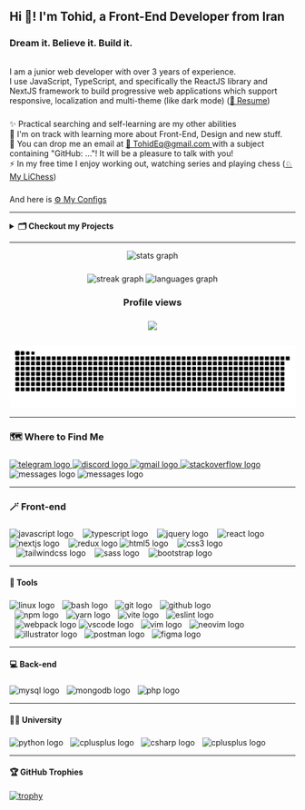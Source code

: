 ## Hi 👋! I'm Tohid, a Front-End Developer from Iran

#####

<h3 align="left">Dream it. Believe it. Build it.</h3>

######

<p align="left">I am a junior web developer with over 3 years of experience.<br>I use JavaScript, TypeScript, and specifically the ReactJS library and NextJS framework to build
progressive web applications which support responsive, localization and multi-theme (like dark mode) (<a href="/Tohid Eghdami CV.pdf" target="_blank">📜 Resume</a>)<!-- & 2-way direction (soon) --></p>

#####

<p align="left">✨ Practical searching and self-learning are my other abilities<br>🌱 I'm on track with learning more about Front-End, Design and new stuff.<br>💬 You can drop me an email at <a href="mailto:TohidEq@gmail.com" target="_blank">📧 TohidEq@gmail.com </a> with a subject containing "GitHub: ..."! It will be a pleasure to talk with you!<br>⚡ In my free time I enjoy working out, watching series and playing chess (<a href="https://lichess.org/@/Tohid_Eghdami" target="_blank">♘ My LiChess</a>) </p>

#####

<p align="left">And here is  <a href="https://github.com/TohidEq/dotfiles" target="_blank">⚙ My Configs</a> </p>

---

<p>

<details>
  <summary>
  <b id="my-projects">🗂️ Checkout my Projects</b>
  </summary>
  <br>
  <details>
    <summary>
    <b>🎨 Web-Front</b>
    </summary>
      <br>
    <b>+ NextJS:</b>
      <br>
      |
      <br>
      - <a href="https://github.com/TohidEq/uni-kar-vamej" target="_blank">💼🧑‍💻 KarVamej - کاروامج</a> . Finding Job and Freelancer Projects
      <br>
      | Web Scrapping [Jobinja, Jobvision, Ponisha, Karnalcer] . Puppeteer, NextJS . <a href="https://hub.docker.com/repository/docker/tohideghdami/kar-vamej/general" target="_blank">Docker Image(use `latest` tag)</a>
      <br> | To visit the demo website <a href="https://kar-vamej-tohideq.kubarcloud.net/" target="_blank">(KarVamej)</a>, reach out to me and I’ll start the server . <a href="https://t.me/tohid_eq/" target="_blank">@Tohid_Eq</a>(Telegram)
      <br>
      |
      <br>
      - <a href="https://github.com/TohidEq/web-design-2" target="_blank">🎮🛡️ DOT Game</a> . Like Dota . Coding <a href="https://figma.com/design/9zO7zf75KQkSMipkQJzqhK " target="blank">this FigmaProject</a> . NextJS . <a href="https://dot-t-eq.vercel.app/en" target="_blank">Demo</a>
      <br>
      |
      <br>
      - <a href="https://github.com/TohidEq/web-design-1" target="_blank">🌙✨ Night Trips</a> . Coding <a href="https://www.figma.com/design/qinMy6AE08VosT4d52uHxH/" target="blank">this FigmaProject</a> . NextJS . <a href="https://web-design-1-night-trips-teq.vercel.app/" target="_blank">Demo</a>
      <br>
      |
      <br>
      - <a href="https://github.com/TohidEq/nextjs-blog/" target="_blank">📝 Nextjs Blog</a> . Getting posts from <a href="https://github.com/TohidEq/test-mdx-posts" target="blank">A Github Repo</a> and show them to u :D . NextJS . <a href="http://tohideq-blog.vercel.app/" target="_blank">Demo</a>
      <br>
      |
      <br>
      - <a href="https://github.com/TohidEq/next-counter/" target="_blank">🎰 Counter app</a> . Counter app . NextJS . <a href="https://next-counter-teq.netlify.app/6/2/" target="_blank">Demo (change numbers in url)</a>
      <br>
      |
      <br>
      - <a href="https://github.com/TohidEq/wiki-cher/" target="_blank">📚 Wiki Cher</a> . Search into WikiPedia . NextJS . <a href="https://wikicher.netlify.app/" target="_blank">Demo</a>
      <br>
      |
      <br>
      - <a href="https://github.com/TohidEq/sha256-guess/" target="_blank">🔐 Sha256 Guess</a> . Sha256 Guessing game . NextJS . <a href="https://sha256-guess.vercel.app/" target="_blank">Demo</a>
      <br><br>
    <b>+ React:</b>
      <br>
      |
      <br>
      - <a href="https://github.com/TohidEq/finger-gridshot-aimlab" target="_blank">🎯 AimLab (Finger Gridshot)</a> . Finger mode of AimLab game . React . <a href="http://finger-gridshot.vercel.app/" target="_blank">Demo</a>
      <br>
      |
      <br>
      - <a href="https://github.com/TohidEq/simple-blog/" target="_blank">📝 Blog (Local Storage)</a> . Blog with saving data in localstorage . React . <a href="http://simple-blog-tohideq.netlify.app/" target="_blank">Demo</a>
      <br>
      |
      <br>
      - <a href="https://github.com/TohidEq/knights-tour/" target="_blank">♞ Knight's Tour</a> . Simple Gmae. This is a sequence of moves of a knight on a chessboard such that the knight visits every square exactly once . React . <a href="http://knights-tour-zeta.vercel.app" target="_blank">Demo</a>
      <br>
      |
      <br>
      - <a href="https://github.com/TohidEq/joke-maker-site" target="_blank">🤡 Joke Maker</a> . Generate Jokes with your name :D . React . <a href="http://joke-maker-tohideq.netlify.app/" target="_blank">Demo</a>
      <br>
      |
      <br>
      - <a href="https://github.com/TohidEq/cooking-bro/" target="_blank">👩🏻‍🍳 Cooking Recipes</a> . With more themes . JSon-server, React
      <br>
      |
      <br>
      - <a href="https://github.com/TohidEq/100-hour-clock/" target="_blank">🕓 100 Hours Clock</a> . Your days are 100H. Enjoy your new timing . React . <a href="http://100-hour-clock.vercel.app/" target="_blank">Demo</a>
      <br>
      |
      <br>
      - <a href="https://github.com/TohidEq/memory-game" target="_blank">🧠 Memory Game</a> . Memory Card Game . React . <a href="http://memory-game-te.vercel.app/" target="_blank">Demo</a>
      <br>
      |
      <br>
      - <a href="https://github.com/TohidEq/blog-json-server/" target="_blank">📝 Blog + JSon server</a> . JSon-server, React
      <br><br>
    <b>+ More:</b>
      <br>
      |
      <br>
        - <a href="https://github.com/TohidEq/personal_website" target="_blank">🌐 Personal Website</a> . Just 4 training coding . <a href="https://verdant-piroshki-de0372.netlify.app/public/" target="_blank">Demo</a>
      <br>
      |
        <br>
        - <a href="https://github.com/TohidEq/G2Tech-Exercise-2-Calculator" target="_blank">🖩 Calculator</a> . Simple Calculator . <a href="http://calculator-simple-rho.vercel.app" target="_blank">Demo</a><br>

  </details>
  <br>
  <details>
    <summary>
    <b>🌐 Web-Back</b>
    </summary>
    - <a href="https://github.com/TohidEq/chat-app-1/" target="_blank">🗪 Chat App</a> . Chat with different browser sessions in your system
    <br>
  </details>
  <br>
  <details>
    <summary>
    <b>📜 JavaScript</b>
    </summary>
    - <a href="https://github.com/TohidEq/js-soroban-cli" target="_blank">🧮 Cli Soroban</a> A simple ancient calculator in your terminal
  </details>
  <br>
  <details>
    <summary>
    <b>🦀 Rust</b>
    </summary>
    - <a href="https://github.com/TohidEq/rust-game-tetris/" target="_blank">🧩 Tetris Game</a> in terminal
    <br>
    - <a href="https://github.com/TohidEq/rust-game-minesweeper/" target="_blank">💣 Minesweeper Game</a> in terminal
    <br>
    - <a href="https://github.com/TohidEq/rust-game-snake/" target="_blank">🐍 Snake Game</a> in terminal
    <br>
    - <a href="https://github.com/TohidEq/rust-game-riverride/" target="_blank">🛩️ Riverride Game</a> in terminal
  </details>
  <br>
  <details>
    <summary>
    <b>🐍 Python</b>
    </summary>
    - <a href="https://github.com/TohidEq/py-2048-cli" target="_blank">🧩 2048 Game</a> in terminal
    <br>
    - <a href="https://github.com/TohidEq/py-img-to-ascii" target="_blank">🖼️ Image to ASCII</a> convert images to ASCII art files
    <br>
    - <a href="https://github.com/TohidEq/py-chat-ai-cli" target="_blank">🗪 Chat With AI in CLI</a> Chat with it whenevere and wherever you want
    <br>
  </details>
</details>
</p>

---

<div align="center">
  <img src="https://github-readme-stats.vercel.app/api?username=TohidEq&hide_title=true&hide_rank=false&show_icons=true&include_all_commits=true&count_private=true&disable_animations=false&theme=github_dark&locale=en&hide_border=true&order=1" height="170" alt="stats graph"  />
</div>

#####

<div align="center">
  <img src="https://github-readme-streak-stats-teq.vercel.app/?user=TohidEq&locale=en&mode=daily&theme=github_dark&hide_border=true&border_radius=5" height="150" alt="streak graph"  />

  <img src="https://github-readme-stats.vercel.app/api/top-langs?username=TohidEq&locale=en&hide_title=true&layout=compact&card_width=320&langs_count=6&theme=github_dark&hide_border=true" height="150" alt="languages graph"  />
</div>

#####

<h3 align="center">Profile views</h3>

#####

<div align="center">
  <img src="https://profile-counter.glitch.me/TohidEq/count.svg?"  />
</div>

#####

<img src="https://raw.githubusercontent.com/TohidEq/TohidEq/output/snake.svg" alt="Snake animation" />

---


### 🗺️ Where to Find Me

#####

<div align="left">
  
  <a href="http://t.me/Tohid_Eq" target="_blank">
    <img src="https://img.shields.io/static/v1?message=@Tohid_Eq&logo=telegram&label&logoColor=EEE&color=0d1117&logoWidth=20&labelColor=&style=for-the-badge" height="28" alt="telegram logo"  />
  </a>
  <a href="@TohidEq" target="_blank">
    <img src="https://img.shields.io/static/v1?message=@TohidEq&logo=discord&label=&logoColor=EEE&color=0d1117&logoWidth=20&labelColor=&style=for-the-badge" height="28" alt="discord logo"  />
  </a>
  <a href="mailto:TohidEq@gmail.com" target="_blank">
    <img src="https://img.shields.io/static/v1?message=Gmail&logo=gmail&label=&logoColor=EEE&color=0d1117&logoWidth=20&labelColor=&style=for-the-badge" height="28" alt="gmail logo"  />
  </a>
  <a href="https://stackoverflow.com/users/18447603/tohideq" target="_blank">
    <img src="https://img.shields.io/static/v1?message=Stackoverflow&logo=stackoverflow&label=&logoColor=EEE&color=0d1117&logoWidth=20&labelColor=&style=for-the-badge" height="28" alt="stackoverflow logo"  />
  </a>
  <br>
    <img src="https://img.shields.io/static/v1?message=0930 782 7788&logo=Google Messages&label&logoColor=EEE&color=0d1117&logoWidth=20&labelColor=&style=for-the-badge" height="28" alt="messages logo"  />
    <img src="https://img.shields.io/static/v1?message=0911 922 4882&logo=Google Messages&label&logoColor=EEE&color=0d1117&logoWidth=20&labelColor=&style=for-the-badge" height="28" alt="messages logo"  />
</div>

---

### 🪄 Front-end

#####

<div align="left">



  <img src="https://img.shields.io/badge/JavaScript-F7DF1E?logo=javascript&logoColor=EEE&color=0d1117&logoWidth=20&style=for-the-badge" height="24" alt="javascript logo"  />
  <img width="8" />
  <img src="https://img.shields.io/badge/TypeScript-3178C6?logo=typescript&logoColor=EEE&color=0d1117&logoWidth=20&style=for-the-badge" height="24" alt="typescript logo"  />
  <img width="8" />
  <img src="https://img.shields.io/badge/jQuery-0769AD?logo=jquery&logoColor=EEE&color=0d1117&logoWidth=20&style=for-the-badge" height="24" alt="jquery logo"  />
  <img width="8" />
  <img src="https://img.shields.io/badge/React-61DAFB?logo=react&logoColor=EEE&color=0d1117&logoWidth=20&style=for-the-badge" height="24" alt="react logo"  />
  <img width="8" />
    <br>
  <img src="https://img.shields.io/badge/Next.js-000000?logo=nextdotjs&logoColor=EEE&color=0d1117&logoWidth=20&style=for-the-badge" height="24" alt="nextjs logo"  />
  <img width="8" />
  <img src="https://img.shields.io/badge/Redux-764ABC?logo=redux&logoColor=EEE&color=0d1117&logoWidth=20&style=for-the-badge" height="24" alt="redux logo"  />
  <img src="https://img.shields.io/badge/HTML5-E34F26?logo=html5&logoColor=EEE&color=0d1117&logoWidth=20&style=for-the-badge" height="24" alt="html5 logo"  />
  <img width="8" />
  <img src="https://img.shields.io/badge/CSS3-1572B6?logo=css3&logoColor=EEE&color=0d1117&logoWidth=20&style=for-the-badge" height="24" alt="css3 logo"  />
    <br>
  <img width="8" />
  <img src="https://img.shields.io/badge/Tailwind CSS-06B6D4?logo=tailwindcss&logoColor=EEE&color=0d1117&logoWidth=20&style=for-the-badge" height="24" alt="tailwindcss logo"  />
  <img width="8" />
  <img src="https://img.shields.io/badge/Sass-CC6699?logo=sass&logoColor=EEE&color=0d1117&logoWidth=20&style=for-the-badge" height="24" alt="sass logo"  />
  <img width="8" />
  <img src="https://img.shields.io/badge/Bootstrap-7952B3?logo=bootstrap&logoColor=EEE&color=0d1117&logoWidth=20&style=for-the-badge" height="24" alt="bootstrap logo"  />
</div>

---

#### 🧰 Tools

#####

<div align="left">
  <img src="https://img.shields.io/badge/Linux-FCC624?logo=linux&logoColor=EEE&color=0d1117&logoWidth=20&style=for-the-badge" height="24" alt="linux logo"  />
  <img width="5" />
  <img src="https://img.shields.io/badge/GNU Bash-4EAA25?logo=gnubash&logoColor=EEE&color=0d1117&logoWidth=20&style=for-the-badge" height="24" alt="bash logo"  />
  <img width="5" />
  <img src="https://img.shields.io/badge/Git-F05032?logo=git&logoColor=EEE&color=0d1117&logoWidth=20&style=for-the-badge" height="24" alt="git logo"  />
  <img width="5" />
  <img src="https://img.shields.io/badge/GitHub-181717?logo=github&logoColor=EEE&color=0d1117&logoWidth=20&style=for-the-badge" height="24" alt="github logo"  />
    <br>
  <img width="5" />
  <img src="https://img.shields.io/badge/npm-CB3837?logo=npm&logoColor=EEE&color=0d1117&logoWidth=20&style=for-the-badge" height="24" alt="npm logo"  />
  <img width="5" />
  <img src="https://img.shields.io/badge/Yarn-2C8EBB?logo=yarn&logoColor=EEE&color=0d1117&logoWidth=20&style=for-the-badge" height="24" alt="yarn logo"  />
  <img width="5" />
  <img src="https://img.shields.io/badge/Vite-646CFF?logo=vite&logoColor=EEE&color=0d1117&logoWidth=20&style=for-the-badge" height="24" alt="vite logo"  />
  <img width="5" />
  <img src="https://img.shields.io/badge/ESLint-4B32C3?logo=eslint&logoColor=EEE&color=0d1117&logoWidth=20&style=for-the-badge" height="24" alt="eslint logo"  />
    <br>
  <img width="5" />
  <img src="https://img.shields.io/badge/Webpack-8DD6F9?logo=webpack&logoColor=EEE&color=0d1117&logoWidth=20&style=for-the-badge" height="24" alt="webpack logo"  />
  <img src="https://img.shields.io/badge/Visual Studio Code-007ACC?logo=visualstudiocode&logoColor=EEE&color=0d1117&logoWidth=20&style=for-the-badge" height="24" alt="vscode logo"  />
  <img width="5" />
  <img src="https://img.shields.io/badge/Vim-019733?logo=vim&logoColor=EEE&color=0d1117&logoWidth=20&style=for-the-badge" height="24" alt="vim logo"  />
  <img width="5" />
  <img src="https://img.shields.io/badge/Neovim-57A143?logo=neovim&logoColor=EEE&color=0d1117&logoWidth=20&style=for-the-badge" height="24" alt="neovim logo"  />
    <br>
  <img width="5" />
  <img src="https://img.shields.io/badge/Adobe Illustrator-FF9A00?logo=adobeillustrator&logoColor=EEE&color=0d1117&logoWidth=20&style=for-the-badge" height="24" alt="illustrator logo"  />
  <img width="5" />
  <img src="https://img.shields.io/badge/Postman-FF6C37?logo=postman&logoColor=EEE&color=0d1117&logoWidth=20&style=for-the-badge" height="24" alt="postman logo"  />
  <img width="5" />
  <img src="https://img.shields.io/badge/Figma-F24E1E?logo=figma&logoColor=EEE&color=0d1117&logoWidth=20&style=for-the-badge" height="24" alt="figma logo"  />
</div>

---

#### 💻 Back-end

#####

<div align="left">
  <img src="https://img.shields.io/badge/MySQL-4479A1?logo=mysql&logoColor=EEE&color=0d1117&logoWidth=20&style=for-the-badge" height="24" alt="mysql logo"  />
  <img width="5" />
  <img src="https://img.shields.io/badge/MongoDB-47A248?logo=mongodb&logoColor=EEE&color=0d1117&logoWidth=20&style=for-the-badge" height="24" alt="mongodb logo"  />
  <img width="5" />
  <img src="https://img.shields.io/badge/PHP-777BB4?logo=php&logoColor=EEE&color=0d1117&logoWidth=20&style=for-the-badge" height="24" alt="php logo"  />
<!--   <img width="5" />
  <img src="https://img.shields.io/badge/Laravel-FF2D20?logo=laravel&logoColor=EEE&color=0d1117&logoWidth=20&style=for-the-badge" height="24" alt="laravel logo"  /> -->
</div>

---

#### 👩‍🎓 University

#####

<div align="left">
  <img src="https://img.shields.io/badge/Python-3776AB?logo=python&logoColor=EEE&color=0d1117&logoWidth=20&style=for-the-badge" height="22" alt="python logo"  />
  <img width="5" />
  <img src="https://img.shields.io/badge/C++-00599C?logo=cplusplus&logoColor=EEE&color=0d1117&logoWidth=20&style=for-the-badge" height="22" alt="cplusplus logo"  />
  <img width="5" />
  <img src="https://img.shields.io/badge/C Sharp-239120?logo=csharp&logoColor=EEE&color=0d1117&logoWidth=20&style=for-the-badge" height="22" alt="csharp logo"  />
  <img width="5" />
  <img src="https://img.shields.io/badge/Java-00599C?logo=java&logoColor=EEE&color=0d1117&logoWidth=20&style=for-the-badge" height="22" alt="cplusplus logo"  />
</div>

---

#### 🏆 GitHub Trophies

[![trophy](https://github-profile-trophy.vercel.app/?username=TohidEq&theme=onestar&no-frame=true)](https://github.com/ryo-ma/github-profile-trophy)

#####
